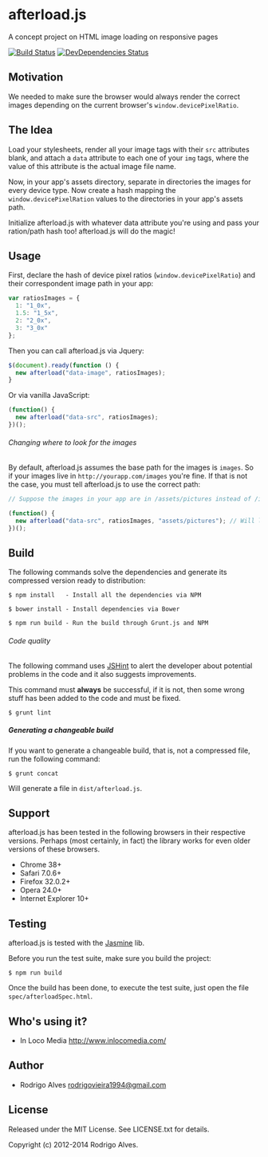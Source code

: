 # afterload.js

A concept project on HTML image loading on responsive pages

[![Build Status](https://secure.travis-ci.org/rodrigoalvesvieira/afterload.js.png)](http://travis-ci.org/rodrigoalvesvieira/afterload.js)
[![DevDependencies Status](http://img.shields.io/david/dev/rodrigoalvesvieira/afterload.js.svg?style=flat)](https://david-dm.org/rodrigoalvesvieira/afterload.js#info=devDependencies)

## Motivation

We needed to make sure the browser would always render the correct images depending on the current browser's
`window.devicePixelRatio`.

## The Idea

Load your stylesheets, render all your image tags with their `src` attributes blank,
and attach a `data` attribute to each one of your `img` tags, where the value of this attribute is the
actual image file name.

Now, in your app's assets directory, separate in directories the images for every device type. Now create a hash mapping the `window.devicePixelRation` values to the directories in your app's assets path.

Initialize afterload.js with whatever data attribute you're using and pass your ration/path hash too!
afterload.js will do the magic!

## Usage

First, declare the hash of device pixel ratios (`window.devicePixelRatio`) and their
correspondent image path in your app:

```javascript
var ratiosImages = {
  1: "1_0x",
  1.5: "1_5x",
  2: "2_0x",
  3: "3_0x"
};
```

Then you can call afterload.js via Jquery:

```javascript
$(document).ready(function () {
  new afterload("data-image", ratiosImages);
}
```

Or via vanilla JavaScript:

```javascript
(function() {
  new afterload("data-src", ratiosImages);
})();
```

###### Changing where to look for the images

By default, afterload.js assumes the base path for the images is `images`. So if your images live in `http://yourapp.com/images` you're fine.
If that is not the case, you must tell afterload.js to use the correct path:

```javascript
// Suppose the images in your app are in /assets/pictures instead of /images

(function() {
  new afterload("data-src", ratiosImages, "assets/pictures"); // Will look for images in http://yourapp.com/assets/pictures
})();
```

## Build

The following commands solve the dependencies and generate its compressed version ready to distribution:

```shell
$ npm install   - Install all the dependencies via NPM

$ bower install - Install dependencies via Bower

$ npm run build - Run the build through Grunt.js and NPM
```

###### Code quality

The following command uses [JSHint] to alert the developer about potential problems in the code and it also
suggests improvements.

This command must **always** be successful, if it is not, then some wrong stuff has been added to the code
and must be fixed.


```shell
$ grunt lint
```

##### Generating a changeable build

If you want to generate a changeable build, that is, not a compressed file, run the following command:

```shell
$ grunt concat
```

Will generate a file in `dist/afterload.js`.

## Support

afterload.js has been tested in the following browsers in their respective versions. Perhaps (most certainly, in fact)
the library works for even older versions of these browsers.

* Chrome 38+
* Safari 7.0.6+
* Firefox 32.0.2+
* Opera 24.0+
* Internet Explorer 10+

## Testing

afterload.js is tested with the [Jasmine] lib.

Before you run the test suite, make sure you build the project:

`$ npm run build`

Once the build has been done, to execute the test suite, just open the file `spec/afterloadSpec.html`.

## Who's using it?

* In Loco Media http://www.inlocomedia.com/

## Author

* Rodrigo Alves <rodrigovieira1994@gmail.com>

## License

Released under the MIT License. See LICENSE.txt for details.

Copyright (c) 2012-2014 Rodrigo Alves.

[JSHint]: http://www.jshint.com/
[Grunt.js]: http://gruntjs.com/
[NPM]:https://www.npmjs.org/
[Jasmine]: http://jasmine.github.io/2.0/introduction.html
[uglify.js]: http://marijnhaverbeke.nl/uglifyjs

